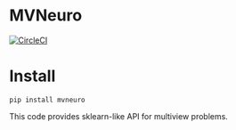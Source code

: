 # MVNeuro

[![CircleCI](https://circleci.com/gh/hugorichard/mvneuro.svg?style=svg)](https://circleci.com/gh/hugorichard/mvneuro)

# Install 

`pip install mvneuro`

This code provides sklearn-like API for multiview problems.
